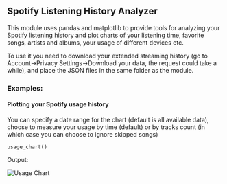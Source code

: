 ## Spotify Listening History Analyzer

This module uses pandas and matplotlib to provide tools for analyzing your Spotify listening history and plot charts of your listening time, favorite songs, artists and albums, your usage of different devices etc.

To use it you need to download your extended streaming history (go to Account->Privacy Settings->Download your data, the request could take a while), and place the JSON files in the same folder as the module.

### Examples:

#### Plotting your Spotify usage history

You can specify a date range for the chart (default is all available data), choose to measure your usage by time (default) or by tracks count (in which case you can choose to ignore skipped songs)

````
usage_chart()
````

Output:

![Usage Chart](https://user-images.githubusercontent.com/76182061/201750242-8255c428-ffc0-4a9c-90b1-0f195437d67d.png)

